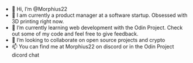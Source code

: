 - 👋 Hi, I’m @Morphius22
- 👀 I am currently a product manager at a software startup. Obsessed with 3D printing right now.
- 🌱 I’m currently learning web development with the Odin Project. Check out some of my code and feel free to give feedback.
- 💞️ I’m looking to collaborate on open source projects and crypto
- 📫 You can find me at Morphius22 on discord or in the Odin Project dicord chat

<!---
Morphius22/Morphius22 is a ✨ special ✨ repository because its `README.md` (this file) appears on your GitHub profile.
You can click the Preview link to take a look at your changes.
--->
